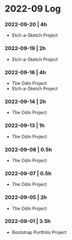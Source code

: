# 2022-09 Log


### 2022-09-20 | 4h
- Etch-a-Sketch Project

### 2022-09-19 | 2h
- Etch-a-Sketch Project

### 2022-09-16 | 4h
- The Odin Project
- Etch-a-Sketch Project

### 2022-09-14 | 2h
- The Odin Project

### 2022-09-13 | 1h
- The Odin Project

### 2022-09-08 | 0.5h
- The Odin Project

### 2022-09-07 | 0.5h
- The Odin Project

### 2022-09-05 | 2h
- The Odin Project

### 2022-09-01 | 3.5h
- Bootstrap Portfolio Project
